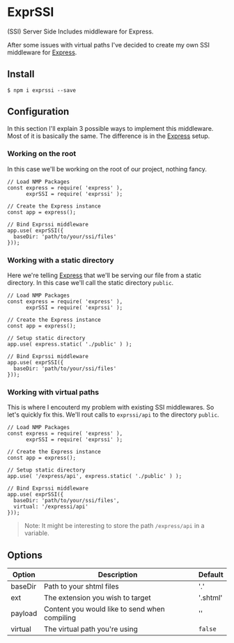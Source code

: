 # ExprSSI
(SSI) Server Side Includes middleware for Express.

After some issues with virtual paths I've decided to create my own SSI middleware for [Express](http://expressjs.com/).

## Install
```
$ npm i exprssi --save
```

## Configuration
In this section I'll explain 3 possible ways to implement this middleware. Most of it is basically the same. The difference is in the [Express](http://expressjs.com/) setup.

### Working on the root
In this case we'll be working on the root of our project, nothing fancy.
```
// Load NMP Packages
const express = require( 'express' ),
      exprSSI = require( 'exprssi' );

// Create the Express instance
const app = express();

// Bind Exprssi middleware
app.use( exprSSI({
  baseDir: 'path/to/your/ssi/files'
}));
```

### Working with a static directory
Here we're telling [Express](http://expressjs.com/) that we'll be serving our file from a static directory. In this case we'll call the static directory ```public```.
```
// Load NMP Packages
const express = require( 'express' ),
      exprSSI = require( 'exprssi' );

// Create the Express instance
const app = express();

// Setup static directory
app.use( express.static( './public' ) );

// Bind Exprssi middleware
app.use( exprSSI({
  baseDir: 'path/to/your/ssi/files'
}));
```

### Working with virtual paths
This is where I encouterd my problem with existing SSI middlewares. So let's quickly fix this. We'll rout calls to ```exprssi/api``` to the directory ```public```.
```
// Load NMP Packages
const express = require( 'express' ),
      exprSSI = require( 'exprssi' );

// Create the Express instance
const app = express();

// Setup static directory
app.use( '/express/api', express.static( './public' ) );

// Bind Exprssi middleware
app.use( exprSSI({
  baseDir: 'path/to/your/ssi/files',
  virtual: '/expressi/api'
}));
```
> Note: It might be interesting to store the path ```/express/api``` in a variable.

## Options

Option | Description | Default
-------|-------------|--------
baseDir | Path to your shtml files | '.'
ext | The extension you wish to target | '.shtml'
payload | Content you would like to send when compiling | ''
virtual | The virtual path you're using | ```false```
